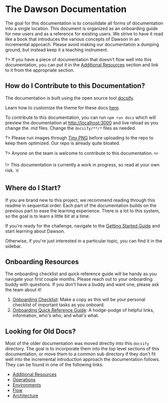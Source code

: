 # The Dawson Documentation

The goal for this documentation is to consolidate all forms of documentation into a single location. This document is organized as an onboarding guide for new users and as a reference for existing users.  We strive to have it read like a book that introduces the various concepts of Dawson in an incremental approach.  Please avoid making our documentation a dumping ground, but instead keep it a teaching instrument.

?> If you have a piece of documentation that doesn't flow well into this documentation, you can put it in the [Additional Resources](/additional-resources/README) section and link to it from the appropriate section.

## How do I Contribute to this Documentation?

The documentation is built using the open source tool [docsify](https://docsify.js.org/).

Learn how to customize the theme for these docs [here](https://jhildenbiddle.github.io/docsify-themeable/#/customization?id=sidebar).

To contribute to this documentation, you can run `npm run docs` which will preview the documentation at [http://localhost:3000](http://localhost:3000) and live reload as you change the .md files.  Change the `docsify/**/*` files as needed.

?> Please run images through [Tiny PNG](https://tinypng.com/) before uploading to the repo to keep them optimized. Our repo is already quite bloated.

?> Anyone on the team is welcome to contribute to this documentation. ✏️

!> This documentation is currently a work in progress, so read at your own risk. ☠️

## Where do I Start?

If you are brand new to this project, we recommend reading through this readme in sequential order.  Each part of the documentation builds on the previous part to ease the learning experience.  There is a lot to this system, so the goal is to learn a little bit at a time.

If you're ready for the challenge, navigate to the [Getting Started Guide](/getting-started) and start learning about Dawson.

Otherwise, if you're just interested in a particular topic, you can find it in the sidebar.

## Onboarding Resources

The onboarding checklist and quick reference guide will be handy as you navigate your first couple months. Please reach out to your onboarding buddy with questions. If you don't have a buddy and want one, please ask the team about it!

1. [Onboarding Checklist](https://docs.google.com/document/d/12twlx5nLG6B4R6ds96wh_gZ6wR5Y_PGjsmSeP98V6o0): Make a copy as this will be your personal checklist of important tasks as you onboard.
2. [Onboarding Quick Reference Guide](https://docs.google.com/document/d/1ObraR8X5YUzR1GIwsm903EhS7-AQbpy90--5aAWysKU): A hodge-podge of helpful links, information, who's who, and what's what.

## Looking for Old Docs?

Most of the older documentation was moved directly into this `docsify` directory.  The goal is to incorporate them into the top level sections of this documentation, or move them to a common sub directory if they don't fit well into the incremental introduction approach the documentation follows. They can be found in one of the following links:

- [Additional Resources](/additional-resources/README)
- [Operations](/operations/README)
- [Environments](/environments/README)
- [Flow](/flows/README)
- [Architecture](/architecture/README)
